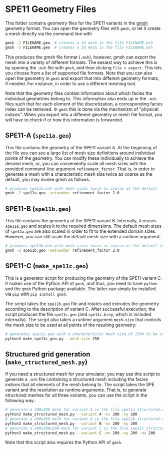 # SPE11 Geometry Files

This folder contains geometry files for the SPE11 variants in the [gmsh](https://gmsh.info/) geometry format.
You can open the geometry files with `gmsh`, or let it create a mesh directly via the command line with

```bash
gmsh -2 FILENAME.geo  # creates a 2d mesh in the file FILENAME.msh
gmsh -3 FILENAME.geo  # creates a 3d mesh in the file FILENAME.msh
```

This produces the gmsh file format (`.msh`), however, gmsh can export the mesh into a variety of different formats.
The easiest way to achieve this is by opening the `.msh` file with `gmsh`, and then clicking `file > export`. This
lets you choose from a list of supported file formats. Note that you can also open the geometry in `gmsh` and export
that into different geometry formats, if needed. For instance, in order to use a different meshing tool.

Note that the geometry files contain information about which facies the individual geometries belong to. This information
also ends up in the `.msh` files such that for each element of the discretization, a corresponding facies index can be
retrieved. In `gmsh` this is done via the mechanism of "physical indices". When you export into a different geometry or
mesh file format, you will have to check if or how this information is forwarded.

## SPE11-A (`spe11a.geo`)

This file contains the geometry of the SPE11 variant A. At the beginning of the file you can see a large list of mesh size
definitions around individual points of the geometry. You can modify these individually to achieve the desired mesh,
or, you can conveniently scale all mesh sizes with the provided command-line argument `refinement_factor`. That is, in
order to generate a mesh with a characteristic mesh size twice as coarse as the default, you may invoke gmsh as follows:

```bash
# produces spe11a.msh with mesh sizes twice as coarse as the default
gmsh -2 spe11a.geo -setnumber refinement_factor 2.0
```

## SPE11-B (`spe11b.geo`)

This file contains the geometry of the SPE11 variant B. Internally, it reuses `spe11a.geo` and scales it to the required
dimensions. The default mesh sizes of `spe11a.geo` are also scaled in order to fit to the extended domain sizes. However,
you can still scale the default mesh size with a runtime argument:

```bash
# produces spe11b.msh with mesh sizes twice as coarse as the default for variant B
gmsh -2 spe11b.geo -setnumber refinement_factor 2.0
```

## SPE11-C (`make_spe11c.geo`)

This is a generator script for producing the geometry of the SPE11 variant C. It makes use of the Python API of `gmsh`, and thus,
you need to have `python` and the `gmsh` Python package available. The latter can simply be installed via `pip` with
`pip install gmsh`.

The script takes the `spe11b.geo` file and rotates and extrudes the geometry according to the description of variant C. After
successful execution, the script produces the file `spe11c.geo` (and `spe11c.brep`, which is included internally).
The script also takes a runtime argument `mesh-size` that controls the mesh size to be used at all points of the resulting geometry:

```bash
# generates spe11c.geo with a characteristic mesh size of 250m to be used around all points
python3 make_spe11c_geo.py --mesh-size 250
```


## Structured grid generation (`make_structured_mesh.py`)

If you need a structured mesh for your simulator, you may use this script to generate a `.msh` file containing a structured mesh
including the facies indices that all elements of the mesh belong to. The script takes the SPE variant and the resolution as
runtime arguments. That is, to generate structured meshes for all three variants, you can use the script in the following way:

```bash
# generate a 200x200 mesh for variant A in the file spe11a_structured.msh
python3 make_structured_mesh.py --variant A -nx 200 -ny 200
# generate a 200x200 mesh for variant B in the file spe11b_structured.msh
python3 make_structured_mesh.py --variant B -nx 200 -ny 200
# generate a 200x200x200 mesh for variant C in the file spe11c_structured.msh
python3 make_structured_mesh.py --variant C -nx 200 -ny 200 -nz 200
```

Note that this script also requires the Python API of `gmsh`.
